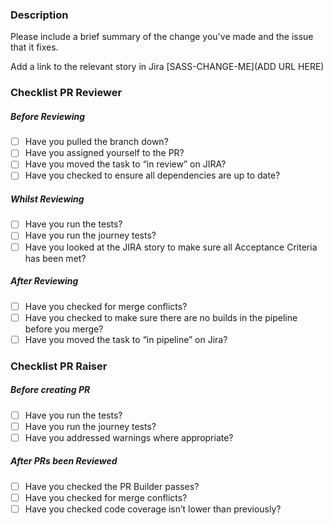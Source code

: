 ### Description
Please include a brief summary of the change you've made and the issue that it fixes.

Add a link to the relevant story in Jira
[SASS-CHANGE-ME](ADD URL HERE)

### Checklist PR Reviewer
##### Before Reviewing
 - [ ]  Have you pulled the branch down?
 - [ ]  Have you assigned yourself to the PR? 
 - [ ]  Have you moved the task to “in review” on JIRA? 
 - [ ]  Have you checked to ensure all dependencies are up to date? 

##### Whilst Reviewing
 - [ ]  Have you run the tests?
 - [ ]  Have you run the journey tests?
 - [ ]  Have you looked at the JIRA story to make sure all Acceptance Criteria has been met?

##### After Reviewing
 - [ ]  Have you checked for merge conflicts?
 - [ ]  Have you checked to make sure there are no builds in the pipeline before you merge? 
 - [ ]  Have you moved the task to “in pipeline” on Jira?

### Checklist PR Raiser
##### Before creating PR 
 - [ ]  Have you run the tests?
 - [ ]  Have you run the journey tests? 
 - [ ]  Have you addressed warnings where appropriate? 

##### After PRs been Reviewed
 - [ ]  Have you checked the PR Builder passes?
 - [ ]  Have you checked for merge conflicts?
 - [ ]  Have you checked code coverage isn’t lower than previously?
